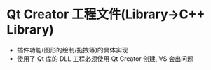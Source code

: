 # Qt Creator 工程文件(Library->C++ Library)

* 插件功能(图形的绘制/拖拽等)的具体实现
* 使用了 Qt 库的 DLL 工程必须使用 Qt Creator 创建, VS 会出问题 